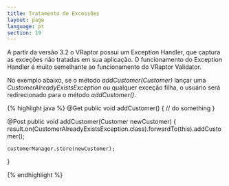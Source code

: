 ```yaml
---
title: Tratamento de Excessões
layout: page
language: pt
section: 19
---
```


A partir da versão 3.2 o VRaptor possui um Exception Handler, que captura as exceções não tratadas em sua aplicação. O funcionamento do Exception Handler é muito semelhante ao funcionamento do VRaptor Validator.

No exemplo abaixo, se o método _addCustomer(Customer)_ lançar uma _CustomerAlreadyExistsException_ ou qualquer exceção filha, o usuário será redirecionado para o método _addCustomer()_.


{% highlight java %}
@Get
public void addCustomer() {
    // do something
}

@Post
public void addCustomer(Customer newCustomer) {
    result.on(CustomerAlreadyExistsException.class).forwardTo(this).addCustomer();

    customerManager.store(newCustomer);
}

{% endhighlight %}
